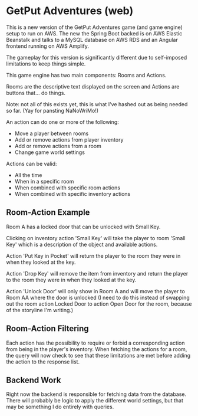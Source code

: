 # GetPut Adventures (web)
This is a new version of the GetPut Adventures game (and game engine) setup to run on AWS. The new the Spring Boot backed is on AWS Elastic Beanstalk and talks to a MySQL database on AWS RDS and an Angular frontend running on AWS Amplify.

The gameplay for this version is significantly different due to self-imposed limitations to keep things simple.

This game engine has two main components: Rooms and Actions.

Rooms are the descriptive text displayed on the screen and Actions are buttons that... do things.

Note: not all of this exists yet, this is what I've hashed out as being needed so far. (Yay for pansting NaNoWriMo!)

An action can do one or more of the following:
- Move a player between rooms
- Add or remove actions from player inventory
- Add or remove actions from a room
- Change game world settings

Actions can be valid:
- All the time
- When in a specific room
- When combined with specific room actions
- When combined with specific inventory actions

## Room-Action Example

Room A has a locked door that can be unlocked with Small Key.

Clicking on inventory action 'Small Key' will take the player to room 'Small Key' which is a description of the object and available actions.

Action 'Put Key in Pocket' will return the player to the room they were in when they looked at the key.

Action 'Drop Key' will remove the item from inventory and return the player to the room they were in when they looked at the key.

Action 'Unlock Door' will only show in Room A and will move the player to Room AA where the door is unlocked (I need to do this instead of swapping out the room action Locked Door to action Open Door for the room, because of the storyline I'm writing.)

## Room-Action Filtering

Each action has the possibility to require or forbid a corresponding action from being in the player's inventory. When fetching the actions for a room, the query will now check to see that these limitations are met before adding the action to the response list.

## Backend Work
Right now the backend is responsible for fetching data from the database. There will probably be logic to apply the different world settings, but that may be something I do entirely with queries.
